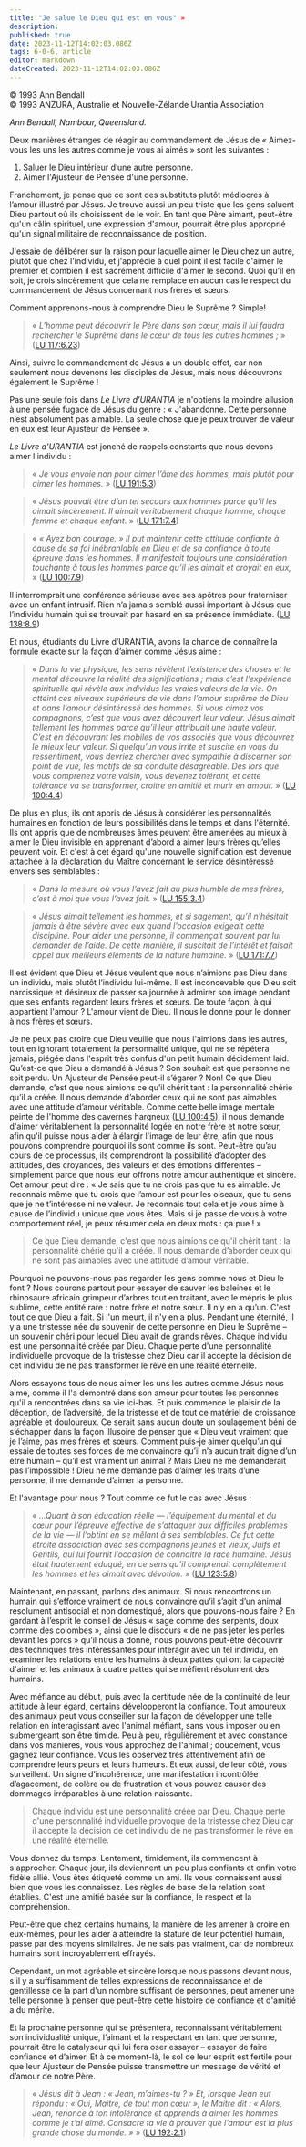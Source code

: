 ```yaml
---
title: "Je salue le Dieu qui est en vous" »
description: 
published: true
date: 2023-11-12T14:02:03.086Z
tags: 6-0-6, article
editor: markdown
dateCreated: 2023-11-12T14:02:03.086Z
---
```


<p class="v-card v-sheet theme--light gray lighten-3 px-2 py-1">© 1993 Ann Bendall<br>© 1993 ANZURA, Australie et Nouvelle-Zélande Urantia Association</p>


_Ann Bendall, Nambour, Queensland._

Deux manières étranges de réagir au commandement de Jésus de « Aimez-vous les uns les autres comme je vous ai aimés » sont les suivantes :

1. Saluer le Dieu intérieur d’une autre personne.
2. Aimer l'Ajusteur de Pensée d'une personne.

Franchement, je pense que ce sont des substituts plutôt médiocres à l’amour illustré par Jésus. Je trouve aussi un peu triste que les gens saluent Dieu partout où ils choisissent de le voir. En tant que Père aimant, peut-être qu'un câlin spirituel, une expression d'amour, pourrait être plus approprié qu'un signal militaire de reconnaissance de position.

J'essaie de délibérer sur la raison pour laquelle aimer le Dieu chez un autre, plutôt que chez l'individu, et j'apprécie à quel point il est facile d'aimer le premier et combien il est sacrément difficile d'aimer le second. Quoi qu'il en soit, je crois sincèrement que cela ne remplace en aucun cas le respect du commandement de Jésus concernant nos frères et sœurs.

Comment apprenons-nous à comprendre Dieu le Suprême ? Simple!

> « _L’homme peut découvrir le Père dans son cœur, mais il lui faudra rechercher le Suprême dans le cœur de tous les autres hommes ;_ » ([LU 117:6.23](/fr/The_Urantia_Book/117#p6_23))

Ainsi, suivre le commandement de Jésus a un double effet, car non seulement nous devenons les disciples de Jésus, mais nous découvrons également le Suprême !

Pas une seule fois dans _Le Livre d'URANTIA_ je n'obtiens la moindre allusion à une pensée fugace de Jésus du genre : « J'abandonne. Cette personne n’est absolument pas aimable. La seule chose que je peux trouver de valeur en eux est leur Ajusteur de Pensée ».

_Le Livre d'URANTIA_ est jonché de rappels constants que nous devons aimer l'individu :

> « _Je vous envoie non pour aimer l’âme des hommes, mais plutôt pour aimer les hommes._ » ([LU 191:5.3](/fr/The_Urantia_Book/191#p5_3))

> « _Jésus pouvait être d’un tel secours aux hommes parce qu’il les aimait sincèrement. Il aimait véritablement chaque homme, chaque femme et chaque enfant._ » ([LU 171:7.4](/fr/The_Urantia_Book/171#p7_4))

> « _« Ayez bon courage. » Il put maintenir cette attitude confiante à cause de sa foi inébranlable en Dieu et de sa confiance à toute épreuve dans les hommes. Il manifestait toujours une considération touchante à tous les hommes parce qu’il les aimait et croyait en eux,_ » ([LU 100:7.9](/fr/The_Urantia_Book/100#p7_9))

Il interromprait une conférence sérieuse avec ses apôtres pour fraterniser avec un enfant intrusif. Rien n’a jamais semblé aussi important à Jésus que l’individu humain qui se trouvait par hasard en sa présence immédiate. ([LU 138:8.9](/fr/The_Urantia_Book/138#p8_9))

Et nous, étudiants du Livre d’URANTIA, avons la chance de connaître la formule exacte sur la façon d’aimer comme Jésus aime :

> « _Dans la vie physique, les sens révèlent l’existence des choses et le mental découvre la réalité des significations ; mais c’est l’expérience spirituelle qui révèle aux individus les vraies valeurs de la vie. On atteint ces niveaux supérieurs de vie dans l’amour suprême de Dieu et dans l’amour désintéressé des hommes. Si vous aimez vos compagnons, c’est que vous avez découvert leur valeur. Jésus aimait tellement les hommes parce qu’il leur attribuait une haute valeur. C’est en découvrant les mobiles de vos associés que vous découvrez le mieux leur valeur. Si quelqu’un vous irrite et suscite en vous du ressentiment, vous devriez chercher avec sympathie à discerner son point de vue, les motifs de sa conduite désagréable. Dès lors que vous comprenez votre voisin, vous devenez tolérant, et cette tolérance va se transformer, croitre en amitié et murir en amour._ » ([LU 100:4.4](/fr/The_Urantia_Book/100#p4_4))

De plus en plus, ils ont appris de Jésus à considérer les personnalités humaines en fonction de leurs possibilités dans le temps et dans l'éternité. Ils ont appris que de nombreuses âmes peuvent être amenées au mieux à aimer le Dieu invisible en apprenant d’abord à aimer leurs frères qu’elles peuvent voir. Et c'est à cet égard qu'une nouvelle signification est devenue attachée à la déclaration du Maître concernant le service désintéressé envers ses semblables :

> « _Dans la mesure où vous l’avez fait au plus humble de mes frères, c’est à moi que vous l’avez fait._ » ([LU 155:3.4](/fr/The_Urantia_Book/155#p3_4))

> « _Jésus aimait tellement les hommes, et si sagement, qu’il n’hésitait jamais à être sévère avec eux quand l’occasion exigeait cette discipline. Pour aider une personne, il commençait souvent par lui demander de l’aide. De cette manière, il suscitait de l’intérêt et faisait appel aux meilleurs éléments de la nature humaine._ » ([LU 171:7.7](/fr/The_Urantia_Book/171#p7_7))

Il est évident que Dieu et Jésus veulent que nous n’aimions pas Dieu dans un individu, mais plutôt l’individu lui-même. Il est inconcevable que Dieu soit narcissique et désireux de passer sa journée à admirer son image pendant que ses enfants regardent leurs frères et sœurs. De toute façon, à qui appartient l'amour ? L'amour vient de Dieu. Il nous le donne pour le donner à nos frères et sœurs.

Je ne peux pas croire que Dieu veuille que nous l'aimions dans les autres, tout en ignorant totalement la personnalité unique, qui ne se répétera jamais, piégée dans l'esprit très confus d'un petit humain décidément laid. Qu’est-ce que Dieu a demandé à Jésus ? Son souhait est que personne ne soit perdu. Un Ajusteur de Pensée peut-il s’égarer ? Non! Ce que Dieu demande, c’est que nous aimions ce qu’il chérit tant : la personnalité chérie qu’il a créée. Il nous demande d’aborder ceux qui ne sont pas aimables avec une attitude d’amour véritable. Comme cette belle image mentale peinte de l'homme des cavernes hargneux ([LU 100:4.5](/fr/The_Urantia_Book/100#p4_5)), il nous demande d'aimer véritablement la personnalité logée en notre frère et notre sœur, afin qu'il puisse nous aider à élargir l'image de leur être, afin que nous pouvons comprendre pourquoi ils sont comme ils sont. Peut-être qu’au cours de ce processus, ils comprendront la possibilité d’adopter des attitudes, des croyances, des valeurs et des émotions différentes – simplement parce que nous leur offrons notre amour authentique et sincère. Cet amour peut dire : « Je sais que tu ne crois pas que tu es aimable. Je reconnais même que tu crois que l’amour est pour les oiseaux, que tu sens que je ne t’intéresse ni ne valeur. Je reconnais tout cela et je vous aime à cause de l’individu unique que vous êtes. Mais si je passe de vous à votre comportement réel, je peux résumer cela en deux mots : ça pue ! »

> Ce que Dieu demande, c'est que nous aimions ce qu'il chérit tant : la personnalité chérie qu'il a créée. Il nous demande d’aborder ceux qui ne sont pas aimables avec une attitude d’amour véritable.

Pourquoi ne pouvons-nous pas regarder les gens comme nous et Dieu le font ? Nous courons partout pour essayer de sauver les baleines et le rhinosaure africain grimpeur d’arbres tout en traitant, avec le mépris le plus sublime, cette entité rare : notre frère et notre sœur. Il n’y en a qu’un. C'est tout ce que Dieu a fait. Si l'un meurt, il n'y en a plus. Pendant une éternité, il y a une tristesse née du souvenir de cette personne en Dieu le Suprême – un souvenir chéri pour lequel Dieu avait de grands rêves. Chaque individu est une personnalité créée par Dieu. Chaque perte d'une personnalité individuelle provoque de la tristesse chez Dieu car il accepte la décision de cet individu de ne pas transformer le rêve en une réalité éternelle.

Alors essayons tous de nous aimer les uns les autres comme Jésus nous aime, comme il l'a démontré dans son amour pour toutes les personnes qu'il a rencontrées dans sa vie ici-bas. Et puis commence le plaisir de la déception, de l’adversité, de la tristesse et de tout ce matériel de croissance agréable et douloureux. Ce serait sans aucun doute un soulagement béni de s’échapper dans la façon illusoire de penser que « Dieu veut vraiment que je l’aime, pas mes frères et sœurs. Comment puis-je aimer quelqu’un qui essaie de toutes ses forces de me convaincre qu’il n’a aucun trait digne d’un être humain – qu’il est vraiment un animal ? Mais Dieu ne me demanderait pas l’impossible ! Dieu ne me demande pas d’aimer les traits d’une personne, il me demande d’aimer la personne.

Et l'avantage pour nous ? Tout comme ce fut le cas avec Jésus :

> « _...Quant à son éducation réelle — l’équipement du mental et du cœur pour l’épreuve effective de s’attaquer aux difficiles problèmes de la vie — il l’obtint en se mêlant à ses semblables. Ce fut cette étroite association avec ses compagnons jeunes et vieux, Juifs et Gentils, qui lui fournit l’occasion de connaitre la race humaine. Jésus était hautement éduqué, en ce sens qu’il comprenait complètement les hommes et les aimait avec dévotion._ » ([LU 123:5.8](/fr/The_Urantia_Book/123#p5_8))

Maintenant, en passant, parlons des animaux. Si nous rencontrons un humain qui s’efforce vraiment de nous convaincre qu’il s’agit d’un animal résolument antisocial et non domestiqué, alors que pouvons-nous faire ? En gardant à l’esprit le conseil de Jésus « sage comme des serpents, doux comme des colombes », ainsi que le discours « de ne pas jeter les perles devant les porcs » qu’il nous a donné, nous pouvons peut-être découvrir des techniques très intéressantes pour interagir avec un tel individu, en examiner les relations entre les humains à deux pattes qui ont la capacité d'aimer et les animaux à quatre pattes qui se méfient résolument des humains.

Avec méfiance au début, puis avec la certitude née de la continuité de leur attitude à leur égard, certains développeront la confiance. Tout amoureux des animaux peut vous conseiller sur la façon de développer une telle relation en interagissant avec l'animal méfiant, sans vous imposer ou en submergeant son être timide. Peu à peu, régulièrement et avec constance dans vos manières, vous vous approchez de l'animal ; doucement, vous gagnez leur confiance. Vous les observez très attentivement afin de comprendre leurs peurs et leurs humeurs. Et eux aussi, de leur côté, vous surveillent. Un signe d’incohérence, une manifestation incontrôlée d’agacement, de colère ou de frustration et vous pouvez causer des dommages irréparables à une relation naissante.

> Chaque individu est une personnalité créée par Dieu. Chaque perte d'une personnalité individuelle provoque de la tristesse chez Dieu car il accepte la décision de cet individu de ne pas transformer le rêve en une réalité éternelle.

Vous donnez du temps. Lentement, timidement, ils commencent à s'approcher. Chaque jour, ils deviennent un peu plus confiants et enfin votre fidèle allié. Vous êtes étiqueté comme un ami. Ils vous connaissent aussi bien que vous les connaissez. Les règles de base de la relation sont établies. C'est une amitié basée sur la confiance, le respect et la compréhension.

Peut-être que chez certains humains, la manière de les amener à croire en eux-mêmes, pour les aider à atteindre la stature de leur potentiel humain, passe par des moyens similaires. Je ne sais pas vraiment, car de nombreux humains sont incroyablement effrayés.

Cependant, un mot agréable et sincère lorsque nous passons devant nous, s'il y a suffisamment de telles expressions de reconnaissance et de gentillesse de la part d'un nombre suffisant de personnes, peut amener une telle personne à penser que peut-être cette histoire de confiance et d'amitié a du mérite.

Et la prochaine personne qui se présentera, reconnaissant véritablement son individualité unique, l’aimant et la respectant en tant que personne, pourrait être le catalyseur qui lui fera oser essayer – essayer de faire confiance et d’aimer. Et à ce moment-là, le sol de leur esprit est fertile pour que leur Ajusteur de Pensée puisse transmettre un message de vérité et d’amour de notre Père.

> « _Jésus dit à Jean : « Jean, m’aimes-tu ? » Et, lorsque Jean eut répondu : « Oui, Maitre, de tout mon cœur », le Maitre dit : « Alors, Jean, renonce à ton intolérance et apprends à aimer les hommes comme je t’ai aimé. Consacre ta vie à prouver que l’amour est la plus grande chose du monde. »_ » ([LU 192:2.1](/fr/The_Urantia_Book/192#p2_1))

